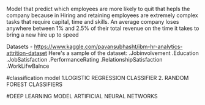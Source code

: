 Model that predict which employees are more likely to quit that hepls the company 
because in Hiring and retaining employees are extremely complex tasks that require capital, time and skills.
An average company loses anywhere between 1% and 2.5% of their total revenue on the time it takes to bring a new hire up to speed

Datasets - https://www.kaggle.com/pavansubhasht/ibm-hr-analytics-attrition-dataset
Here's a sample of the dataset:
.Jobinvolvement
.Education
.JobSatisfaction
.PerformanceRating
.RelationshipSatisfaction
.WorkLifwBalnce

#classification model
1.LOGISTIC REGRESSION CLASSIFIER
2. RANDOM FOREST CLASSIFIERS

#DEEP LEARNING MODEL
ARTIFICIAL NEURAL NETWORKS
